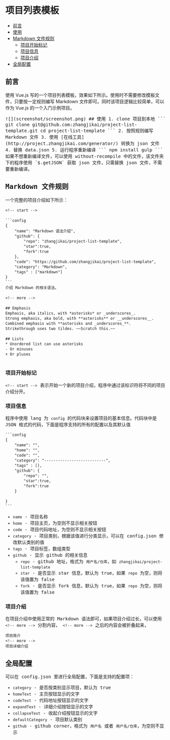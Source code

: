 # 项目列表模板

<!-- toc -->

- [前言](#%E5%89%8D%E8%A8%80)
- [使用](#%E4%BD%BF%E7%94%A8)
- [Markdown 文件规则](#markdown-%E6%96%87%E4%BB%B6%E8%A7%84%E5%88%99)
  * [项目开始标记](#项目开始标记)
  * [项目信息](#项目信息)
  * [项目介绍](#%E9%A1%B9%E7%9B%AE%E4%BB%8B%E7%BB%8D)
- [全局配置](#%E5%85%A8%E5%B1%80%E9%85%8D%E7%BD%AE)

<!-- tocstop -->

## 前言
使用 Vue.js 写的一个项目列表模板，效果如下所示。使用时不需要修改模板文件，只要按一定规则编写 Markdown 文件即可。同时该项目逻辑比较简单，可以作为 Vue.js 的一个入门示例项目。

<kbd>
![](screenshot/screenshot.png)
</kdb>
## 使用
1. clone 项目到本地
    ```
    git clone git@github.com:zhangjikai/project-list-template.git
    cd project-list-template
    ```
2. 按照规则编写 Markdown 文件
3. 使用 [在线工具](http://project.zhangjikai.com/generator/) 转换为 json 文件
4. 替换 data.json
5. 运行程序重新编译
    ```
    npm install
    gulp
    ```
    如果不想重新编译文件，可以使用 without-recompile 中的文件，该文件夹下的程序使用 `$.getJSON` 获取 json 文件，只需替换 json 文件，不需要重新编译。

## Markdown 文件规则
一个完整的项目介绍如下所示：
<pre lang="no-highlight"><code>&lt;!-- start -->

```config
{
    "name": "Markdown 语法介绍",
    "github": {
        "repo": "zhangjikai/project-list-template",
        "star":true,
        "fork":true
    },
    "code": "https://github.com/zhangjikai/project-list-template",
    "category": "Markdown",
    "tags" : ["markdown"]
}
```
介绍 Markdown 的相关语法。

&lt;!-- more -->

## Emphasis
Emphasis, aka italics, with *asterisks* or _underscores_.
Strong emphasis, aka bold, with **asterisks** or __underscores__.
Combined emphasis with **asterisks and _underscores_**.
Strikethrough uses two tildes. ~~Scratch this.~~

## Lists
* Unordered list can use asterisks
- Or minuses
+ Or pluses

</code></pre>

### 项目开始标记
 `<!-- start -->` 表示开始一个新的项目介绍，程序中通过该标识符将不同的项目介绍分开。

### 项目信息
程序中使用 lang 为 `config` 的代码块来设置项目的基本信息。代码块中是 JSON 格式的代码，下面是程序支持的所有的配置以及其默认值
<pre lang="no-highlight"><code>```config
{
    "name": "",
    "home": "",
    "code": "",
    "category": "---------------------------",
    "tags" : [],
    "github": {
        "repo": "",
        "star":true,
        "fork":true
    }

}
```
</code></pre>

* `name` - 项目名称
* `home` - 项目主页，为空则不显示相关按钮
* `code` - 项目代码地址，为空则不显示相关按钮
* `category` - 项目类别，根据该值进行分类显示，可以在 config.json 修改默认类别的值
* `tags` - 项目标签，数组类型
* `github` - 显示 github 的相关信息
  * `repo` - github 地址，格式为 `用户名/仓库`，如 `zhangjikai/project-list-template`
  * `star` - 是否显示 star 信息，默认为 true，如果 `repo` 为空，则将该值置为 false
  * `fork` - 是否显示 fork 信息，默认为 true，如果 `repo` 为空，则将该值置为 false

### 项目介绍
在项目介绍中使用正常的 Markdown 语法即可，如果项目介绍过长，可以使用 `<!-- more -->` 分割内容， `<!-- more -->` 之后的内容会被折叠起来，
```
项目简介
<!-- more -->
项目详细介绍
```

## 全局配置
可以在 config.json 里进行全局配置，下面是支持的配置项：

* `category` - 是否按类别显示项目，默认为 true
* `homeText` - 主页按钮显示的文字
* `codeText` - 代码地址按钮显示的文字
* `expandText` - 详细介绍按钮显示的文字
* `collapseText` - 收起介绍按钮显示的文字
* `defaultCategory` - 项目默认类别
* `github` - github corner，格式为 `用户名` 或者 `用户名/仓库`，为空则不显示
